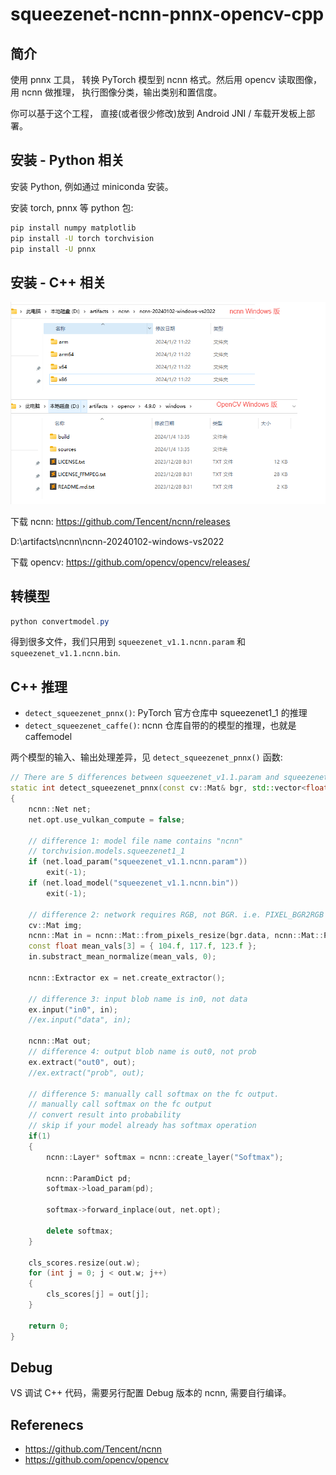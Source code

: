 # squeezenet-ncnn-pnnx-opencv-cpp

## 简介

使用 pnnx 工具， 转换 PyTorch 模型到 ncnn 格式。然后用 opencv 读取图像， 用 ncnn 做推理， 执行图像分类，输出类别和置信度。

你可以基于这个工程， 直接(或者很少修改)放到 Android JNI / 车载开发板上部署。

## 安装 - Python 相关

安装 Python, 例如通过 miniconda 安装。

安装 torch, pnnx 等 python 包:

```bash
pip install numpy matplotlib
pip install -U torch torchvision
pip install -U pnnx
```

## 安装 - C++ 相关

![](cpp_packages.png)

下载 ncnn: https://github.com/Tencent/ncnn/releases

D:\artifacts\ncnn\ncnn-20240102-windows-vs2022

下载 opencv: https://github.com/opencv/opencv/releases/

## 转模型

```powershell
python convertmodel.py
```

得到很多文件，我们只用到 `squeezenet_v1.1.ncnn.param` 和 `squeezenet_v1.1.ncnn.bin`.

## C++ 推理

- `detect_squeezenet_pnnx()`: PyTorch 官方仓库中 squeezenet1_1 的推理
- `detect_squeezenet_caffe()`: ncnn 仓库自带的的模型的推理，也就是 caffemodel

两个模型的输入、输出处理差异，见 `detect_squeezenet_pnnx()` 函数:
```cpp
// There are 5 differences between squeezenet_v1.1.param and squeezenet_v1.1.ncnn.param
static int detect_squeezenet_pnnx(const cv::Mat& bgr, std::vector<float>& cls_scores)
{
    ncnn::Net net;
    net.opt.use_vulkan_compute = false;

    // difference 1: model file name contains "ncnn"
    // torchvision.models.squeezenet1_1
    if (net.load_param("squeezenet_v1.1.ncnn.param"))
        exit(-1);
    if (net.load_model("squeezenet_v1.1.ncnn.bin"))
        exit(-1);

    // difference 2: network requires RGB, not BGR. i.e. PIXEL_BGR2RGB instead of PIXEL_BGR
    cv::Mat img;
    ncnn::Mat in = ncnn::Mat::from_pixels_resize(bgr.data, ncnn::Mat::PIXEL_BGR2RGB, bgr.cols, bgr.rows, 227, 227);
    const float mean_vals[3] = { 104.f, 117.f, 123.f };
    in.substract_mean_normalize(mean_vals, 0);

    ncnn::Extractor ex = net.create_extractor();

    // difference 3: input blob name is in0, not data
    ex.input("in0", in);
    //ex.input("data", in);

    ncnn::Mat out;
    // difference 4: output blob name is out0, not prob
    ex.extract("out0", out);
    //ex.extract("prob", out);

    // difference 5: manually call softmax on the fc output.
    // manually call softmax on the fc output
    // convert result into probability
    // skip if your model already has softmax operation
    if(1)
    {
        ncnn::Layer* softmax = ncnn::create_layer("Softmax");

        ncnn::ParamDict pd;
        softmax->load_param(pd);

        softmax->forward_inplace(out, net.opt);

        delete softmax;
    }

    cls_scores.resize(out.w);
    for (int j = 0; j < out.w; j++)
    {
        cls_scores[j] = out[j];
    }

    return 0;
}
```

## Debug

VS 调试 C++ 代码，需要另行配置 Debug 版本的 ncnn, 需要自行编译。

## Referenecs

- https://github.com/Tencent/ncnn
- https://github.com/opencv/opencv
